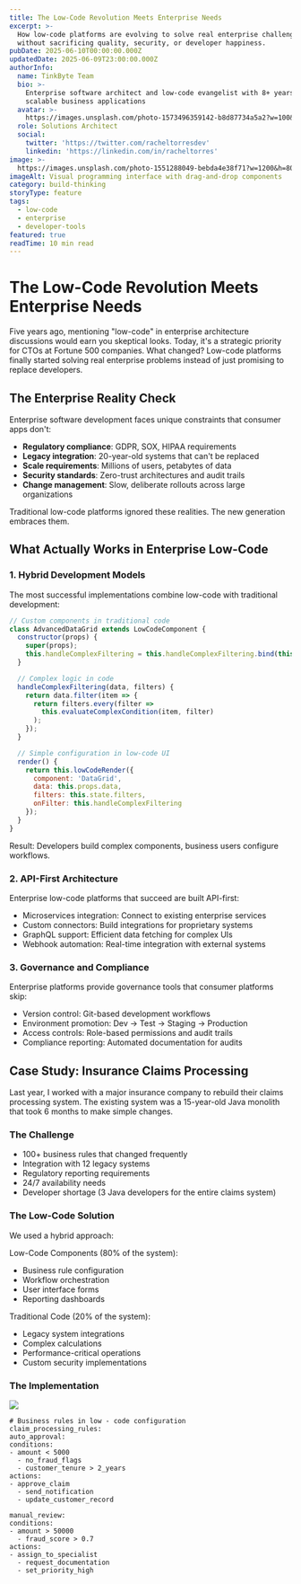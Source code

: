 ```yaml
---
title: The Low-Code Revolution Meets Enterprise Needs
excerpt: >-
  How low-code platforms are evolving to solve real enterprise challenges
  without sacrificing quality, security, or developer happiness.
pubDate: 2025-06-10T00:00:00.000Z
updatedDate: 2025-06-09T23:00:00.000Z
authorInfo:
  name: TinkByte Team
  bio: >-
    Enterprise software architect and low-code evangelist with 8+ years building
    scalable business applications
  avatar: >-
    https://images.unsplash.com/photo-1573496359142-b8d87734a5a2?w=100&h=100&fit=crop&crop=face
  role: Solutions Architect
  social:
    twitter: 'https://twitter.com/racheltorresdev'
    linkedin: 'https://linkedin.com/in/racheltorres'
image: >-
  https://images.unsplash.com/photo-1551288049-bebda4e38f71?w=1200&h=800&fit=crop
imageAlt: Visual programming interface with drag-and-drop components
category: build-thinking
storyType: feature
tags:
  - low-code
  - enterprise
  - developer-tools
featured: true
readTime: 10 min read
---
```


# The Low-Code Revolution Meets Enterprise Needs

Five years ago, mentioning "low-code" in enterprise architecture discussions would earn you skeptical looks. Today, it's a strategic priority for CTOs at Fortune 500 companies. What changed? Low-code platforms finally started solving real enterprise problems instead of just promising to replace developers.

## The Enterprise Reality Check

Enterprise software development faces unique constraints that consumer apps don't:

* **Regulatory compliance**: GDPR, SOX, HIPAA requirements
* **Legacy integration**: 20-year-old systems that can't be replaced
* **Scale requirements**: Millions of users, petabytes of data
* **Security standards**: Zero-trust architectures and audit trails
* **Change management**: Slow, deliberate rollouts across large organizations

Traditional low-code platforms ignored these realities. The new generation embraces them.

## What Actually Works in Enterprise Low-Code

### 1. Hybrid Development Models

The most successful implementations combine low-code with traditional development:

```javascript
// Custom components in traditional code
class AdvancedDataGrid extends LowCodeComponent {
  constructor(props) {
    super(props);
    this.handleComplexFiltering = this.handleComplexFiltering.bind(this);
  }

  // Complex logic in code
  handleComplexFiltering(data, filters) {
    return data.filter(item => {
      return filters.every(filter =>
        this.evaluateComplexCondition(item, filter)
      );
    });
  }

  // Simple configuration in low-code UI
  render() {
    return this.lowCodeRender({
      component: 'DataGrid',
      data: this.props.data,
      filters: this.state.filters,
      onFilter: this.handleComplexFiltering
    });
  }
}
```

Result: Developers build complex components, business users configure workflows.

### 2. API-First Architecture

Enterprise low-code platforms that succeed are built API-first:

* Microservices integration: Connect to existing enterprise services
* Custom connectors: Build integrations for proprietary systems
* GraphQL support: Efficient data fetching for complex UIs
* Webhook automation: Real-time integration with external systems

### 3. Governance and Compliance

Enterprise platforms provide governance tools that consumer platforms skip:

* Version control: Git-based development workflows
* Environment promotion: Dev → Test → Staging → Production
* Access controls: Role-based permissions and audit trails
* Compliance reporting: Automated documentation for audits

## Case Study: Insurance Claims Processing

Last year, I worked with a major insurance company to rebuild their claims processing system. The existing system was a 15-year-old Java monolith that took 6 months to make simple changes.

### The Challenge

* 100+ business rules that changed frequently
* Integration with 12 legacy systems
* Regulatory reporting requirements
* 24/7 availability needs
* Developer shortage (3 Java developers for the entire claims system)

### The Low-Code Solution

We used a hybrid approach:

Low-Code Components (80% of the system):

* Business rule configuration
* Workflow orchestration
* User interface forms
* Reporting dashboards

Traditional Code (20% of the system):

* Legacy system integrations
* Complex calculations
* Performance-critical operations
* Custom security implementations

### The Implementation

![](/images/pov-man-woman-recording-live-discussion-camera-doing-podcast-episode-together-lifestyle-influencer-talking-female-guest-studio-with-rpg-neon-lights-equipment.jpg)

```
# Business rules in low - code configuration
claim_processing_rules:
auto_approval:
conditions:
- amount < 5000
  - no_fraud_flags
  - customer_tenure > 2_years
actions:
- approve_claim
  - send_notification
  - update_customer_record

manual_review:
conditions:
- amount > 50000
  - fraud_score > 0.7
actions:
- assign_to_specialist
  - request_documentation
  - set_priority_high
```
